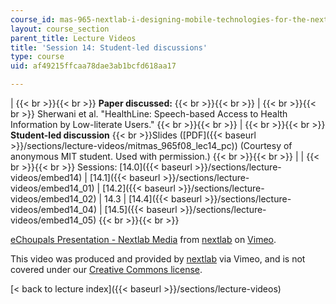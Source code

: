 ```yaml
---
course_id: mas-965-nextlab-i-designing-mobile-technologies-for-the-next-billion-users-fall-2008
layout: course_section
parent_title: Lecture Videos
title: 'Session 14: Student-led discussions'
type: course
uid: af49215ffcaa78dae3ab1bcfd618aa17

---
```


|  {{< br >}}{{< br >}} **Paper discussed:** {{< br >}}{{< br >}}  |  {{< br >}}{{< br >}} Sherwani et al. "HealthLine: Speech-based Access to Health Information by Low-literate Users." {{< br >}}{{< br >}}  |  {{< br >}}{{< br >}} **Student-led discussion**  {{< br >}}Slides ([PDF]({{< baseurl >}}/sections/lecture-videos/mitmas_965f08_lec14_pc)) (Courtesy of anonymous MIT student. Used with permission.) {{< br >}}{{< br >}}  |
|  {{< br >}}{{< br >}} Sessions: [14.0]({{< baseurl >}}/sections/lecture-videos/embed14) &#124; [14.1]({{< baseurl >}}/sections/lecture-videos/embed14_01) &#124; [14.2]({{< baseurl >}}/sections/lecture-videos/embed14_02) &#124; 14.3 &#124; [14.4]({{< baseurl >}}/sections/lecture-videos/embed14_04) &#124; [14.5]({{< baseurl >}}/sections/lecture-videos/embed14_05) {{< br >}}{{< br >}}  

[eChoupals Presentation - Nextlab Media](https://vimeo.com/3239969) from [nextlab](https://vimeo.com/3239969) on [Vimeo](https://vimeo.com).

This video was produced and provided by [nextlab](http://vimeo.com/nextlab) via Vimeo, and is not covered under our [Creative Commons license](/terms/#cc).

[< back to lecture index]({{< baseurl >}}/sections/lecture-videos)